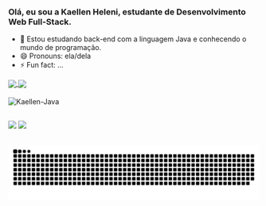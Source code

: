 ### Olá, eu sou a Kaellen Heleni, estudante de Desenvolvimento Web Full-Stack.

- 🌱 Estou estudando back-end com a linguagem Java e conhecendo o mundo de programação.
- 😄 Pronouns: ela/dela
- ⚡ Fun fact: ...

<a href="https://github.com/kaellen-heleni/github-readme-stats">
  <img height=160 align="center" src="https://github-readme-stats.vercel.app/api?username=kaellen-heleni&show_icons=true&theme=panda&rank_icon=github" />
</a>
<a href="https://github.com/kaellen-heleni/convoychat">
  <img height=160 align="center" src="https://github-readme-stats.vercel.app/api/top-langs?username=kaellen-heleni&layout=compact&langs_count=8&hide_rank=true&theme=panda" />
</a>


<div style="display: inline_block"><br>
<img align="center" alt="Kaellen-Java" height="50" width="70" src="https://cdn.jsdelivr.net/gh/devicons/devicon/icons/java/java-plain-wordmark.svg"/>
</div>

##

<div>
  <a href="mailto: kaellen.hsoliveira@gmail.com"><img src="https://img.shields.io/badge/Gmail-D14836?style=for-the-badge&logo=gmail&logoColor=white" target="_blank"></a>
  <a href="https://www.linkedin.com/in/kaellen-heleni-9ba172213/"><img src="https://img.shields.io/badge/LinkedIn-0077B5?style=for-the-badge&logo=linkedin&logoColor=white" target="_blank"></a>


</div>

##

![snake gif](https://github.com/Kaellen-heleni/kaellen-heleni/blob/output/github-contribution-grid-snake-dark.svg)




